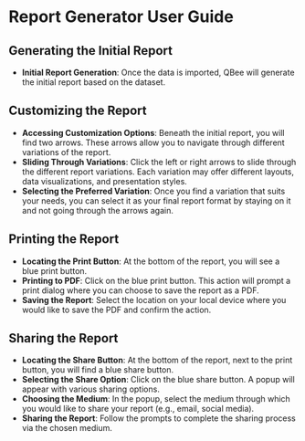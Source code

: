 # Report Generator User Guide

## Generating the Initial Report
- **Initial Report Generation**: Once the data is imported, QBee will generate the initial report based on the dataset.

## Customizing the Report
- **Accessing Customization Options**: Beneath the initial report, you will find two arrows. These arrows allow you to navigate through different variations of the report.
- **Sliding Through Variations**: Click the left or right arrows to slide through the different report variations. Each variation may offer different layouts, data visualizations, and presentation styles.
- **Selecting the Preferred Variation**: Once you find a variation that suits your needs, you can select it as your final report format by staying on it and not going through the arrows again.

## Printing the Report
- **Locating the Print Button**: At the bottom of the report, you will see a blue print button.
- **Printing to PDF**: Click on the blue print button. This action will prompt a print dialog where you can choose to save the report as a PDF.
- **Saving the Report**: Select the location on your local device where you would like to save the PDF and confirm the action.

## Sharing the Report
- **Locating the Share Button**: At the bottom of the report, next to the print button, you will find a blue share button.
- **Selecting the Share Option**: Click on the blue share button. A popup will appear with various sharing options.
- **Choosing the Medium**: In the popup, select the medium through which you would like to share your report (e.g., email, social media).
- **Sharing the Report**: Follow the prompts to complete the sharing process via the chosen medium.
